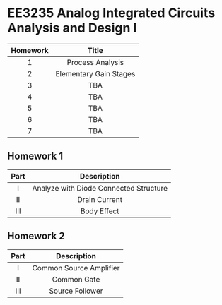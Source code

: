 # EE3235 Analog Integrated Circuits Analysis and Design I

| Homework | Title |
| :-: | :-: |
| 1 | Process Analysis |
| 2 | Elementary Gain Stages |
| 3 | TBA |
| 4 | TBA |
| 5 | TBA |
| 6 | TBA |
| 7 | TBA |

## Homework 1

| Part | Description |
| :-: | :-: |
| I | Analyze with Diode Connected Structure |
| II | Drain Current |
| III | Body Effect |

## Homework 2

| Part | Description |
| :-: | :-: |
| I | Common Source Amplifier |
| II | Common Gate |
| III | Source Follower |